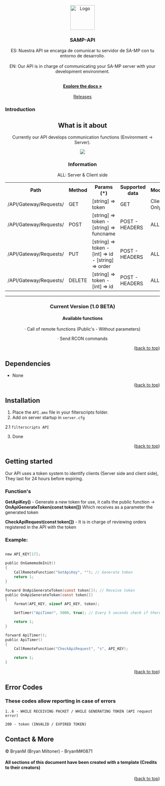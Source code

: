 <a name="readme-top"></a>

<br />

<div align="center">
  <a href="https://github.com/BN-M/Discord-SAMP-API">
    <img src="https://icon-library.com/images/pawn-icon/pawn-icon-12.jpg" alt="Logo" width="80" height="80">
  </a>

<h3 align="center">SAMP-API</h3>

  <p align="center">
    ES: 
    Nuestra API se encarga de comunicar tu servidor de SA-MP con tu entorno de desarrollo.
    <br />
    <br />
    EN: 
    Our API is in charge of communicating your SA-MP server with your development environment.
    </p>
    <br />
    <a href="https://github.com/BN-M/Discord-SAMP-API"><strong>Explore the docs »</strong></a>
    <br />
    <br />
    <a href="https://github.com/BN-M/Discord-SAMP-API/releases">Releases</a>
</div>

### Introduction
<div align="center">
  <h2>What is it about</h2>
   
  <p>Currently our API develops communication functions (Environment -> Server).</p>
	
  <img src="https://cdn.discordapp.com/attachments/754887805200760882/1105703663743279164/image.png"></img>
  
  <h3>Information</h3>
  
  <p>ALL: Server & Client side</p>
  
  <table>
  <tr>
    <th>Path</th>
    <th>Method</th>
    <th>Params (*)</th>
    <th>Supported data</th>
    <th>Mode</th>
  </tr>
	
  <tr>
    <td>/API/Gateway/Requests/</td>
    <td>GET</td>
    <td>[string] => token</td>
    <td>GET</td>
    <td>Client Only</td>
  </tr>
	
  <tr>
    <td>/API/Gateway/Requests/</td>
    <td>POST</td>
    <td>[string] => token - [string] => funcname</td>
    <td>POST - HEADERS</td>
    <td>ALL</td>
  </tr>
	
  <tr>
    <td>/API/Gateway/Requests/</td>
    <td>PUT</td>
    <td>[string] => token - [int] => id - [string] => order</td>
    <td>POST - HEADERS</td>
    <td>ALL</td>
  </tr>

  <tr>
    <td>/API/Gateway/Requests/</td>
    <td>DELETE</td>
    <td>[string] => token - [int] => id</td>
    <td>POST - HEADERS</td>
    <td>ALL</td>
  </tr>
	
</table>

<hr>
  
  <h3>Current Version (1.0 BETA)</h3>
  
  <h4>Available functions</h4>
  
  <p>· Call of remote functions (Public's - Without parameters)</p>

  <p>· Send RCON commands</p>

</div>


<p align="right">(<a href="#readme-top">back to top</a>)</p>


## Dependencies

* None

<p align="right">(<a href="#readme-top">back to top</a>)</p>


## Installation

1. Place the `API.amx` file in your filterscripts folder.
2. Add on server startup in `server.cfg`

2.1 ```filterscripts API```

3. Done

<p align="right">(<a href="#readme-top">back to top</a>)</p>


<!-- USAGE EXAMPLES -->
## Getting started

<p>Our API uses a token system to identify clients (Server side and client side), They last for 24 hours before expiring.</p>

<h3>Function's</h3>

<p><strong>GetApiKey()</strong> - Generate a new token for use, it calls the public function -> <strong>OnApiGenerateToken(const token[])</strong> Which receives as a parameter the generated token</p>

<p><strong>CheckApiRequest(const token[])</strong> - It is in charge of reviewing orders registered in the API with the token</p>


<h3>Example:</h3>

```c

new API_KEY[17];

public OnGamemodeInit()
{
    CallRemoteFunction("GetApiKey", ""); // Generate token
    return 1;
}

forward OnApiGenerateToken(const token[]); // Receive token
public OnApiGenerateToken(const token[])
{
	format(API_KEY, sizeof API_KEY, token);

	SetTimer("ApiTimer", 5000, true); // Every 5 seconds check if there are pending orders

	return 1;
}

forward ApiTimer();
public ApiTimer()
{
	CallRemoteFunction("CheckApiRequest", "s", API_KEY);

	return 1;
}

```

<p align="right">(<a href="#readme-top">back to top</a>)</p>


## Error Codes

<h3>These codes allow reporting in case of errors</h3>

```
1..6 - WHILE RECEIVING PACKET / WHILE GENERATING TOKEN (API request error)

200 - token (INVALID / EXPIRED TOKEN)
```

## Contact & More

<p>© BryanM (Bryan Miltoner) - BryanM#0871</p>

<h4>All sections of this document have been created with a template (Credits to their creators)</h4>

<p align="right">(<a href="#readme-top">back to top</a>)</p>

